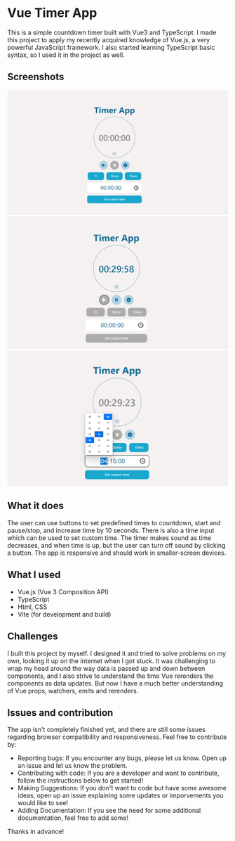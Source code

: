 # Vue Timer App

This is a simple countdown timer built with Vue3 and TypeScript. I made this project to apply my recently acquired knowledge of Vue.js, a very powerful JavaScript framework. I also started learning TypeScript basic syntax, so I used it in the project as well. 

## Screenshots

![home screenshot](screenshots/home.png "Application initial view")
![time running screenshot](screenshots/running.png "Clock ticking")
![selecting time screenshot](screenshots/selecting.png "Setting custom time(Chrome Web Browser)")
## What it does
The user can use buttons to set predefined times to countdown, start and pause/stop, and increase time by 10 seconds. There is also a time input which can be used to set custom time. The timer makes sound as time decreases, and when time is up, but the user can turn off sound by clicking a button. The app is responsive and should work in smaller-screen devices.

## What I used

- Vue.js (Vue 3 Composition API)
- TypeScript
- Html, CSS
- Vite (for development and build)

## Challenges

I built this project by myself. I designed it and tried to solve problems on my own, looking it up on the internet when I got stuck. It was challenging to wrap my head around the way data is passed up and down between components, and I also strive to understand the time Vue rerenders the components as data updates. But now I have a much better understanding of Vue props, watchers, emits and rerenders. 

## Issues and contribution

The app isn't completely finished yet, and there are still some issues regarding browser compatibility and responsiveness. Feel free to contribute by: 

- Reporting bugs: If you encounter any bugs, please let us know. Open up an issue and let us know the problem.
- Contributing with code: If you are a developer and want to contribute, follow the instructions below to get started!
- Making Suggestions: If you don't want to code but have some awesome ideas, open up an issue explaining some updates or imporvements you would like to see!
- Adding Documentation: If you see the need for some additional documentation, feel free to add some!

Thanks in advance! 
